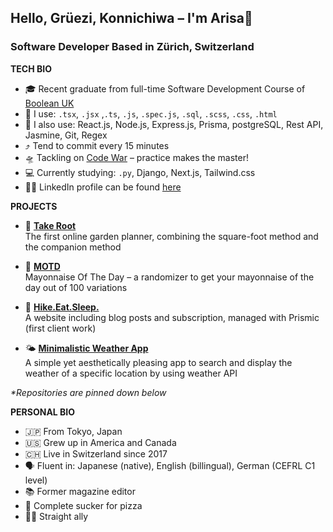 ## Hello, Grüezi, Konnichiwa – I'm Arisa👋
### Software Developer Based in Zürich, Switzerland

**TECH BIO**
- 🎓 Recent graduate from full-time Software Development Course of [Boolean UK](https://boolean.co.uk/?utm_source=google&utm_campaign=cl1_search_brand&utm_medium=cpc&utm_content=boolean&gclid=CjwKCAjw0dKXBhBPEiwA2bmObWUv639baHQPEgjyu_XPc18sX1ytcIJklv4kbAUs9UsdKPHX8JokGxoCbZEQAvD_BwE)
- 💭 I use: ``.tsx``, ``.jsx`` ,``.ts``, ``.js``, ``.spec.js``, ``.sql``, ``.scss``, ``.css``, ``.html``
- 📖 I also use: React.js, Node.js, Express.js, Prisma, postgreSQL, Rest API, Jasmine, Git, Regex
- ⤴️ Tend to commit every 15 minutes
- 🛸 Tackling on [Code War](https://www.codewars.com/users/sigristarisa) – practice makes the master!
- 💻 Currently studying: ``.py``, Django, Next.js, Tailwind.css
- 👩‍💻 LinkedIn profile can be found [here](https://www.linkedin.com/in/sigristarisa/)

**PROJECTS**
- 🥕 **[Take Root](https://take-root-client.onrender.com/)** <br />
     The first online garden planner, combining the square-foot method and the companion method
     
- 🥚 **[MOTD](https://motd-nextjs.vercel.app/)** <br/>
     Mayonnaise Of The Day – a randomizer to get your mayonnaise of the day out of 100 variations
     
- 🦊 **[Hike.Eat.Sleep.](https://www.wanderfux.com/)** <br/>
     A website including blog posts and subscription, managed with Prismic (first client work)
     
- 🌤 **[Minimalistic Weather App]( https://sigristarisa.github.io/Weather-app-ts/)** <br />
     A simple yet aesthetically pleasing app to search and display the weather of a specific location by using weather API
     
<i>*Repositories are pinned down below</i>
  

**PERSONAL BIO**
- 🇯🇵 From Tokyo, Japan
- 🇺🇸 Grew up in America and Canada
- 🇨🇭 Live in Switzerland since 2017
- 🗣 Fluent in: Japanese (native), English (billingual), German (CEFRL C1 level)
- 📚 Former magazine editor
- 🍕 Complete sucker for pizza
- 🏳️‍🌈 Straight ally

